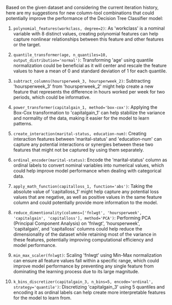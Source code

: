  Based on the given dataset and considering the current iteration history, here are my suggestions for new column-tool combinations that could potentially improve the performance of the Decision Tree Classifier model:

1. `polynomial_features(workclass, degree=2)`: As 'workclass' is a nominal variable with 8 distinct values, creating polynomial features can help capture nonlinear relationships between this feature and other features or the target.

2. `quantile_transformer(age, n_quantiles=10, output_distribution='normal')`: Transforming 'age' using quantile normalization could be beneficial as it will center and rescale the feature values to have a mean of 0 and standard deviation of 1 for each quantile.

3. `subtract_columns(hoursperweek_3, hoursperweek_2)`: Subtracting 'hoursperweek_3' from 'hoursperweek_2' might help create a new feature that represents the difference in hours worked per week for two periods, which could be informative.

4. `power_transformer(capitalgain_1, method='box-cox')`: Applying the Box-Cox transformation to 'capitalgain_1' can help stabilize the variance and normality of the data, making it easier for the model to learn patterns.

5. `create_interaction(marital-status, education-num)`: Creating interaction features between 'marital-status' and 'education-num' can capture any potential interactions or synergies between these two features that might not be captured by using them separately.

6. `ordinal_encoder(marital-status)`: Encode the 'marital-status' column as ordinal labels to convert nominal variables into numerical values, which could help improve model performance when dealing with categorical data.

7. `apply_math_function(capitalloss_1, function='abs')`: Taking the absolute value of 'capitalloss_1' might help capture any potential loss values that are negative, as well as positive values in the same feature column and could potentially provide more information to the model.

8. `reduce_dimentionality(columns=['fnlwgt', 'hoursperweek', 'capitalgain', 'capitalloss'], method='PCA')`: Performing PCA (Principal Component Analysis) on 'fnlwgt', 'hoursperweek', 'capitalgain', and 'capitalloss' columns could help reduce the dimensionality of the dataset while retaining most of the variance in these features, potentially improving computational efficiency and model performance.

9. `min_max_scaler(fnlwgt)`: Scaling 'fnlwgt' using Min-Max normalization can ensure all feature values fall within a specific range, which could improve model performance by preventing any single feature from dominating the learning process due to its large magnitude.

10. `k_bins_discretizer(capitalgain_3, n_bins=5, encode='ordinal', strategy='quantile')`: Discretizing 'capitalgain_3' using 5 quantiles and encoding it as ordinal labels can help create more interpretable features for the model to learn from.